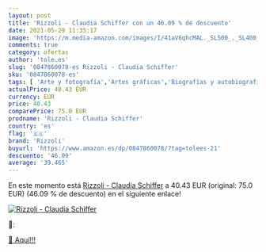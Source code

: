 ```yaml
---
layout: post
title: 'Rizzoli - Claudia Schiffer con un 46.09 % de descuento'
date: 2021-05-29 11:35:17
image: 'https://m.media-amazon.com/images/I/41aV6qhcMAL._SL500_._SL400_.jpg'
comments: true
category: ofertas
author: 'tole.es'
slug: '0847860078-es Rizzoli - Claudia Schiffer'
sku: '0847860078-es'
tags: [ 'Arte y fotografía','Artes gráficas','Biografías y autobiografías','Biografías, diarios y hechos reales','Diseño de moda','Diseño gráfico comercial','Diseño y moda','Fotografía de moda','Fotografía y vídeo','Libros','rizzoli', ]
actualPrice: 40.43 EUR
currency: EUR
price: 40.43
comparePrice: 75.0 EUR
prodname: 'Rizzoli - Claudia Schiffer'
country: 'es'
flag: '🇪🇸'
brand: 'Rizzoli'
buyurl: 'https://www.amazon.es/dp/0847860078/?tag=tolees-21'
descuento: '46.09'
average: '39.465'
---
```


En este momento está [Rizzoli - Claudia Schiffer](https://www.amazon.es/dp/0847860078/?tag=tolees-21) a 40.43 EUR (original: 75.0 EUR) (46.09 %  de descuento) en el siguiente enlace!

[![Rizzoli - Claudia Schiffer](https://m.media-amazon.com/images/I/41aV6qhcMAL._SL500_._SL400_.jpg)](https://www.amazon.es/dp/0847860078/?tag=tolees-21)

🔎:


[🛒 Aquí!!!](https://www.amazon.es/dp/0847860078/?tag=tolees-21)
